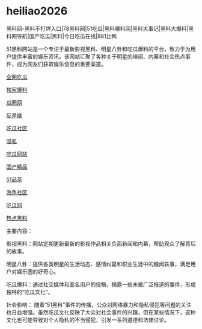 # heiliao2026
黑料网-黑料不打烊入口|78黑料网|51吃瓜|黑料曝料网|黑料大事记|黑料大爆料|黑料网导航|国产吃瓜|黑料|今日吃瓜在线|881比鸭

51黑料网站是一个专注于最新影视黑料、明星八卦和吃瓜爆料的平台，致力于为用户提供丰富的娱乐资讯。该网站汇聚了各种关于明星的绯闻、内幕和社会热点事件，成为网友们获取娱乐信息的重要渠道。

<a href="https://cg4-21.pages.dev/">全网吃瓜</a>

<a href="https://dujia03.pages.dev/">独家爆料</a>

<a href="https://cg6-21.pages.dev/">瓜圈网</a>

<a href="https://fanchabiao03.pages.dev/">反差婊</a>

<a href="https://cg5-24.pages.dev/">吃瓜社区</a>

<a href="https://gua-gua.pages.dev/">呱呱</a>

<a href="https://cg1-27.pages.dev/">吃瓜网站</a>

<a href="https://guochan-03.pages.dev/">国产精品</a>

<a href="https://pc8-34.pages.dev/">51品茶</a>

<a href="https://haijiao03.pages.dev/">海角社区</a>

<a href="https://cg1-39.pages.dev/">吃瓜网</a>

<a href="https://heiliaoredian-03.pages.dev/">热点黑料</a>

主要内容：

影视黑料：网站定期更新最新的影视作品相关负面新闻和内幕，帮助观众了解背后的故事。

明星八卦：提供各类明星的生活动态、感情纠葛和职业生涯中的趣闻轶事，满足用户对娱乐圈的好奇心。

吃瓜爆料：通过社交媒体和匿名用户的投稿，揭露一些未被广泛报道的事件，形成独特的“吃瓜文化”。

社会影响：
随着“51黑料”事件的传播，公众对网络暴力和隐私侵犯等问题的关注也日益增强。虽然吃瓜文化反映了大众对社会事件的兴趣，但在某些情况下，这种文化也可能导致对个人隐私的不当侵犯，引发一系列道德和法律讨论。
